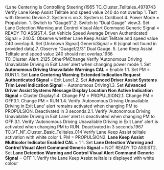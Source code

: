 (Lane Centering is Controlling Steering)1965 TC_Cluster_Telltales_4978743 Verify Lane Keep Assist Telltale and speed value 240 do not overlap 1. Test with Generic Device.2. System is on.3. System is Coldboot.4. Power Mode = Propulsion. 1. Switch to "Gauge3".2. Switch to "Dual Gauge" view.3. Set Lane Detection Warning and Control Visual Alert Command Generic Signal = READY TO ASSIST.4. Set Vehicle Speed Average Driven Authenticated Signal = 240.5. Observe whether Lane Keep Assist Telltale and speed value 240 overlap.6. Set [Unknown Signal] GenericSignal = 6 (signal not found in provided data).7. Observe "Guage1/2/3" Dual Gauge. 5. Lane Keep Assist Telltale and speed value 240 should not overlap.1966 TC_Cluster_Alert_2125_OtherPMChange Verify 'Autonomous Driving Unavailable Driving in Exit Lane' alert when changing power mode 1. Set **Autonomous Driving Unavailable Warnings CAL** = Enable 1.1. Set PM = RUN1.1. Set **Lane Centering Warning Extended Indication Request Authenticated Signal** = Exit Lane1.2. Set **Advanced Driver Assist Systems Trim Level Indication Signal** = Autonomous Driving1.3. Set **Advanced Driver Assist Systems Message Display Location Non Active Indication Signal** = Cluster Display1.4. Change PM = PROPULSION2.1. Change PM = OFF3.1. Change PM = RUN 1.4. Verify 'Autonomous Driving Unavailable Driving in Exit Lane' alert remains activated when changing PM to PROPULSION. Deactivated in 3 seconds.2.1. Verify 'Autonomous Driving Unavailable Driving in Exit Lane' alert is deactivated when changing PM to OFF.3.1. Verify 'Autonomous Driving Unavailable Driving in Exit Lane' alert is activated when changing PM to RUN. Deactivated in 3 seconds.1967 TC_VT_NF_Cluster_Basic_Telltales_014 Verify Lane Keep Assist telltale activation with white color 1. PM = PROPULSION2. **Lane Keep Assist Multicolor Indicator Enabled CAL** = 1 1. Set **Lane Detection Warning and Control Visual Alert Command Generic Signal** = NOT READY TO ASSIST2. Set **Lane Detection Warning and Control Visual Alert Command Generic Signal** = OFF 1. Verify the Lane Keep Assist telltale is displayed with white colour